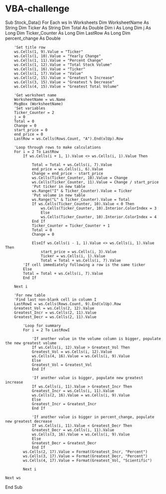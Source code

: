 # VBA-challenge
Sub Stock_Data()
    For Each ws In Worksheets
        Dim WorksheetName As String
        Dim Ticker As String
        Dim Total As Double
        Dim i As Long
        Dim j As Long
        Dim Ticker_Counter As Long
        Dim LastRow As Long
        Dim percent_change As Double
        
        'Set title row
        ws.Cells(1, 9).Value = "Ticker"
        ws.Cells(1, 10).Value = "Yearly Change"
        ws.Cells(1, 11).Value = "Percent Change"
        ws.Cells(1, 12).Value = "Total Stock Volume"
        ws.Cells(1, 16).Value = "Ticker"
        ws.Cells(1, 17).Value = "Value"
        ws.Cells(2, 15).Value = "Greatest % Increase"
        ws.Cells(3, 15).Value = "Greatest % Decrease"
        ws.Cells(4, 15).Value = "Greatest Total Volume"
        
        'Get worksheet name
        WorksheetName = ws.Name
        MsgBox (WorksheetName)
        'Set variables
        Ticker_Counter = 2
        j = 0
        Total = 0
        Change = 0
        start_price = 0
        end_price = 0
        LastRow = ws.Cells(Rows.Count, "A").End(xlUp).Row
        
        'Loop through rows to make calculations
        For i = 2 To LastRow
            If ws.Cells(i + 1, 1).Value <> ws.Cells(i, 1).Value Then
                
                Total = Total + ws.Cells(i, 7).Value
                end_price = ws.Cells(i, 6).Value
                Change = end_price - start_price
                ws.Cells(Ticker_Counter, 10).Value = Change
                ws.Cells(Ticker_Counter, 11).Value = Change / start_price
                'Put ticker in new table
                ws.Range("I" & Ticker_Counter).Value = Ticker
                'Put volume in new table
                ws.Range("L" & Ticker_Counter).Value = Total
                If ws.Cells(Ticker_Counter, 10).Value < 0 Then
                    ws.Cells(Ticker_Counter, 10).Interior.ColorIndex = 3
                    Else
                    ws.Cells(Ticker_Counter, 10).Interior.ColorIndex = 4
                End If
                Ticker_Counter = Ticker_Counter + 1
                Total = 0
                Change = 0
                
                ElseIf ws.Cells(i - 1, 1).Value <> ws.Cells(i, 1).Value Then
                    start_price = ws.Cells(i, 3).Value
                    Ticker = ws.Cells(i, 1).Value
                    Total = Total + ws.Cells(i, 7).Value
            'If cell immediately following a row is the same ticker
            Else
            Total = Total + ws.Cells(i, 7).Value
            End If
            
        Next i
        
        'For new table
        'Find last non-blank cell in column I
        LastRowI = ws.Cells(Rows.Count, 9).End(xlUp).Row
        Greatest_Vol = ws.Cells(2, 12).Value
        Greatest_Incr = ws.Cells(2, 11).Value
        Greatest_Decr = ws.Cells(2, 11).Value
        
            'Loop for summary
            For i = 2 To LastRowI
            
                'If another value in the volume column is bigger, populate the new greatest volume
                If ws.Cells(i, 12).Value > Greatest_Vol Then
                Greatest_Vol = ws.Cells(i, 12).Value
                ws.Cells(4, 16).Value = ws.Cells(i, 9).Value
                Else
                Greatest_Vol = Greatest_Vol
                End If
                
                'If another value is bigger, populate new greatest increase
                If ws.Cells(i, 11).Value > Greatest_Incr Then
                Greatest_Incr = ws.Cells(i, 11).Value
                ws.Cells(2, 16).Value = ws.Cells(i, 9).Value
                Else
                Greatest_Incr = Greatest_Incr
                End If
                
                'If another value is bigger in percent_change, populate new greatest decrease
                If ws.Cells(i, 11).Value < Greatest_Decr Then
                Greatest_Decr = ws.Cells(i, 11).Value
                ws.Cells(3, 16).Value = ws.Cells(i, 9).Value
                Else
                Greatest_Decr = Greatest_Decr
                End If
            ws.Cells(2, 17).Value = Format(Greatest_Incr, "Percent")
            ws.Cells(3, 17).Value = Format(Greatest_Decr, "Percent")
            ws.Cells(4, 17).Value = Format(Greatest_Vol, "Scientific")
            
            Next i
        
    Next ws
End Sub
